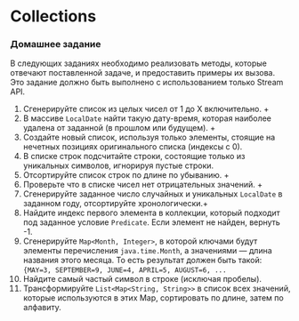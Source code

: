 # Collections

### Домашнее задание

В следующих заданиях необходимо реализовать методы, которые отвечают поставленной задаче, и
предоставить примеры их вызова. Это задание должно быть выполнено c использованием только Stream API.

1. Сгенерируйте список из целых чисел от 1 до Х включительно. +
1. В массиве `LocalDate` найти такую дату-время, которая наиболее удалена от заданной (в прошлом или будущем). +
1. Создайте новый список, используя только элементы, стоящие на нечетных позициях оригинального списка (индексы с 0).
1. В списке строк подсчитайте строки, состоящие только из уникальных символов, игнорируя пустые
   строки.
1. Отсортируйте список строк по длине по убыванию. +
1. Проверьте что в списке чисел нет отрицательных значений. +
1. Сгенерируйте заданное число случайных и уникальных `LocalDate` в заданном году, отсортируйте хронологически.+
1. Найдите индекс первого элемента в коллекции, который подходит под заданное условие `Predicate`. Если
   элемент не найден, вернуть -1.
1. Сгенерируйте `Map<Month, Integer>`, в которой ключами будут элементы
   перечисления `java.time.Month`, а значениями — длина названия этого месяца. То есть результат
   должен быть такой:
   `{MAY=3, SEPTEMBER=9, JUNE=4, APRIL=5, AUGUST=6, ...`
1. Найдите самый частый символ в строке (исключая пробелы).
1. Трансформируйте `List<Map<String, String>>` в список всех значений, которые используются в этих
   Map, сортировать по длине, затем по алфавиту.